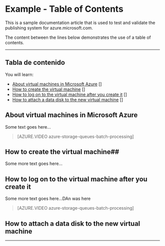 <properties pageTitle="Documentation Example - Table of Contents" metaKeywords="" description="This is an example document" services="" documentationCenter="" title="Documentation Example - Table of Contents" solutions="" authors="" videoId="" scriptId="" />

# Example - Table of Contents #

This is a sample documentation article that is used to test and validate the publishing system for azure.microsoft.com.  

The content between the lines below demonstrates the use of a table of contents.  


---
## Tabla de contenido ##

You will learn: 

- [About virtual machines in Microsoft Azure] []
- [How to create the virtual machine] [] 
- [How to log on to the virtual machine after you create it] [] 
- [How to attach a data disk to the new virtual machine] [] 


## <a id="virtualmachine"> </a>About virtual machines in Microsoft Azure ##

Some text goes here...

> [AZURE.VIDEO azure-storage-queues-batch-processing]

## <a id="custommachine"> </a>How to create the virtual machine##

Some more text goes here...

<H2><a id="logon"> </a>How to log on to the virtual machine after you create it</H2>

Some more text goes here...DAn was here

> [AZURE.VIDEO azure-storage-queues-batch-processing]

## <a id="attachdisk"> </a>How to attach a data disk to the new virtual machine ##

---

[About virtual machines in Microsoft Azure]: #virtualmachine
[How to create the virtual machine]: #custommachine
[How to log on to the virtual machine after you create it]: #logon
[How to attach a data disk to the new virtual machine]: #attachdisk
[How to set up communication with the virtual machine]: #endpoints
